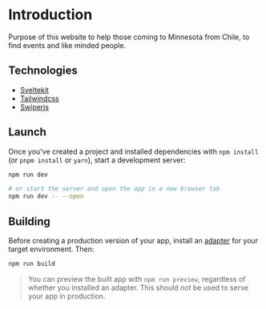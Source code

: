 # Introduction

Purpose of this website to help those coming to Minnesota from Chile, to find events and like minded people.

## Technologies

- [Sveltekit](https://kit.svelte.dev/)
- [Tailwindcss](https://tailwindcss.com/)
- [Swiperjs](https://swiperjs.com/)

## Launch

Once you've created a project and installed dependencies with `npm install` (or `pnpm install` or `yarn`), start a development server:

```bash
npm run dev

# or start the server and open the app in a new browser tab
npm run dev -- --open
```

## Building

Before creating a production version of your app, install an [adapter](https://kit.svelte.dev/docs#adapters) for your target environment. Then:

```bash
npm run build
```

> You can preview the built app with `npm run preview`, regardless of whether you installed an adapter. This should _not_ be used to serve your app in production.
